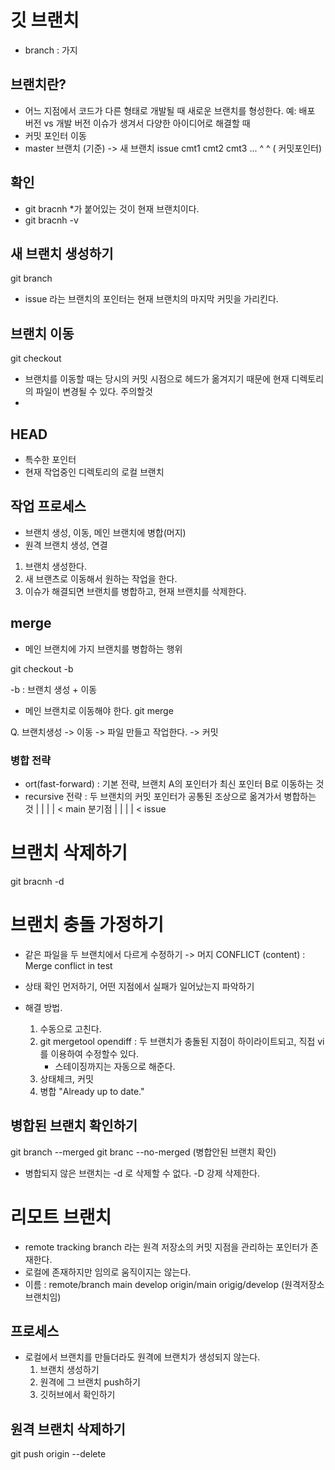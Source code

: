# 깃 브랜치
- branch : 가지


## 브랜치란?
- 어느 지점에서 코드가 다른 형태로 개발될 때 새로운 브랜치를 형성한다.
  예: 배포 버전 vs 개발 버전
   이슈가 생겨서 다양한 아이디어로 해결할 때
- 커밋 포인터 이동
- master 브랜치 (기준) -> 새 브랜치 issue
   cmt1 cmt2 cmt3 ...
   ^      ^  ( 커밋포인터)


## 확인
- git bracnh
  *가 붙어있는 것이 현재 브랜치이다.
- git bracnh -v


## 새 브랜치 생성하기
git branch <name>

- issue 라는 브랜치의 포인터는 현재 브랜치의 마지막 커밋을 가리킨다.

## 브랜치 이동
git checkout <name>

- 브랜치를 이동할 때는 당시의 커밋 시점으로 헤드가 옮겨지기 때문에 현재 디렉토리의 파일이 변경될 수 있다. 주의할것
- 

## HEAD
- 특수한 포인터
- 현재 작업중인 디렉토리의 로컬 브랜치

## 작업 프로세스
- 브랜치 생성, 이동, 메인 브랜치에 병합(머지)
- 원격 브랜치 생성, 연결

1. 브랜치 생성한다.
2. 새 브랜츠로 이동해서 원하는 작업을 한다.
3. 이슈가 해결되면 브랜치를 병합하고, 현재 브랜치를 삭제한다.

## merge 
- 메인 브랜치에 가지 브랜치를 병합하는 행위

git checkout -b <name>

-b : 브랜치 생성 + 이동

- 메인 브랜치로 이동해야 한다.
git merge <name>

Q. 브랜치생성 -> 이동 -> 파일 만들고 작업한다. -> 커밋


### 병합 전략
- ort(fast-forward) : 기본 전략, 브랜치 A의 포인터가 최신 포인터 B로 이동하는 것
- recursive 전략 : 두 브랜치의 커밋 포인터가 공통된 조상으로 옮겨가서 병합하는 것
            |  |  |  | < main
    분기점
    |
            |  |  | < issue

  
# 브랜치 삭제하기
git bracnh -d <name>

# 브랜치 충돌 가정하기
- 같은 파일을 두 브랜치에서 다르게 수정하기 -> 머지
  CONFLICT (content) : Merge conflict in test

- 상태 확인 먼저하기, 어떤 지점에서 실패가 일어났는지 파악하기
- 해결 방법.
  1. 수동으로 고친다.
  2. git mergetool 
      opendiff : 두 브랜치가 충돌된 지점이 하이라이트되고, 직접 vi를 이용하여 수정할수 있다.
     - 스테이징까지는 자동으로 해준다.
  4. 상태체크, 커밋
  5. 병합
    "Already up to date."

## 병합된 브랜치 확인하기
git branch --merged
git branc --no-merged (병합안된 브랜치 확인)

- 병합되지 않은 브랜치는 -d 로 삭제할 수 없다.
  -D 강제 삭제한다.

# 리모트 브랜치 
  - remote tracking branch 라는 원격 저장소의 커밋 지점을 관리하는 포인터가 존재한다.
  - 로컬에 존재하지만 임의로 움직이지는 않는다.
  - 이름 : remote/branch
    main develop
    origin/main  origig/develop (원격저장소 브랜치임)

## 프로세스
- 로컬에서 브랜치를 만들더라도 원격에 브랜치가 생성되지 않는다.
  1. 브랜치 생성하기
  2. 원격에 그 브랜치 push하기
  3. 깃허브에서 확인하기

## 원격 브랜치 삭제하기
git push origin --delete <name> 


